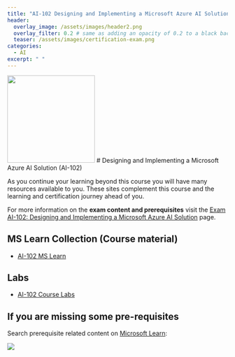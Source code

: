 ```yaml
---
title: "AI-102 Designing and Implementing a Microsoft Azure AI Solution"
header:
  overlay_image: /assets/images/header2.png
  overlay_filter: 0.2 # same as adding an opacity of 0.2 to a black background
  teaser: /assets/images/certification-exam.png
categories:
  - AI
excerpt: " "
---
```


<img src="../../assets/images/certification-exam.png" width="200" height="200">
# Designing and Implementing a Microsoft Azure AI Solution (AI-102) 

As you continue your learning beyond this course you will have many resources available to you. These sites complement this course and the learning and certification journey ahead of you.

For more information on the **exam content and prerequisites** visit the [Exam AI-102: Designing and Implementing a Microsoft Azure AI Solution](https://docs.microsoft.com/en-us/learn/certifications/exams/ai-102) page.

## MS Learn Collection (Course material)
- [AI-102 MS Learn](https://aka.ms/courseai-102)

## Labs
- [AI-102 Course Labs](https://aka.ms/ai102labs)

## If you are missing some pre-requisites
Search prerequisite related content on [Microsoft Learn](https://docs.microsoft.com/en-us/learn/browse/):

<img src="../../assets/images/learn-search.png">